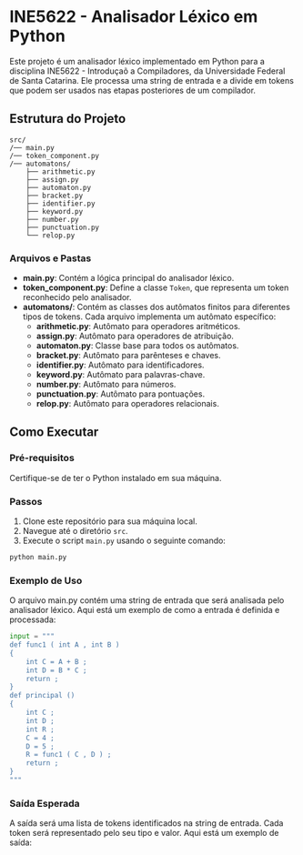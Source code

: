 # INE5622 - Analisador Léxico em Python

Este projeto é um analisador léxico implementado em Python para a disciplina INE5622 - Introduçaõ a Compiladores, da Universidade Federal de Santa Catarina. Ele processa uma string de entrada e a divide em tokens que podem ser usados nas etapas posteriores de um compilador.

## Estrutura do Projeto

```
src/
/── main.py
/── token_component.py
/── automatons/
    ├── arithmetic.py
    ├── assign.py
    ├── automaton.py
    ├── bracket.py
    ├── identifier.py
    ├── keyword.py
    ├── number.py
    ├── punctuation.py
    └── relop.py
```


### Arquivos e Pastas

- **main.py**: Contém a lógica principal do analisador léxico.
- **token_component.py**: Define a classe `Token`, que representa um token reconhecido pelo analisador.
- **automatons/**: Contém as classes dos autômatos finitos para diferentes tipos de tokens. Cada arquivo implementa um autômato específico:
  - **arithmetic.py**: Autômato para operadores aritméticos.
  - **assign.py**: Autômato para operadores de atribuição.
  - **automaton.py**: Classe base para todos os autômatos.
  - **bracket.py**: Autômato para parênteses e chaves.
  - **identifier.py**: Autômato para identificadores.
  - **keyword.py**: Autômato para palavras-chave.
  - **number.py**: Autômato para números.
  - **punctuation.py**: Autômato para pontuações.
  - **relop.py**: Autômato para operadores relacionais.

## Como Executar

### Pré-requisitos

Certifique-se de ter o Python instalado em sua máquina.

### Passos

1. Clone este repositório para sua máquina local.
2. Navegue até o diretório `src`.
3. Execute o script `main.py` usando o seguinte comando:

```bash
python main.py
```

### Exemplo de Uso
O arquivo main.py contém uma string de entrada que será analisada pelo analisador léxico. Aqui está um exemplo de como a entrada é definida e processada:

```python
input = """
def func1 ( int A , int B )
{
    int C = A + B ;
    int D = B * C ;
    return ;
}
def principal ()
{
    int C ;
    int D ;
    int R ;
    C = 4 ;
    D = 5 ;
    R = func1 ( C , D ) ;
    return ;
}
"""

```

### Saída Esperada
A saída será uma lista de tokens identificados na string de entrada. Cada token será representado pelo seu tipo e valor. Aqui está um exemplo de saída:
